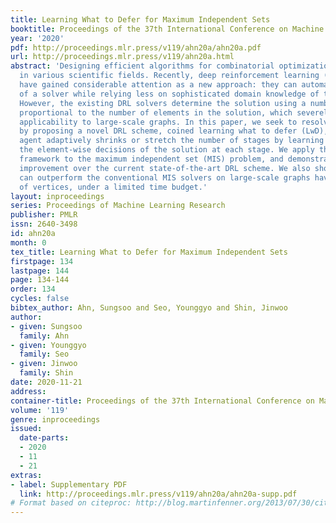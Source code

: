 ```yaml
---
title: Learning What to Defer for Maximum Independent Sets
booktitle: Proceedings of the 37th International Conference on Machine Learning
year: '2020'
pdf: http://proceedings.mlr.press/v119/ahn20a/ahn20a.pdf
url: http://proceedings.mlr.press/v119/ahn20a.html
abstract: 'Designing efficient algorithms for combinatorial optimization appears ubiquitously
  in various scientific fields. Recently, deep reinforcement learning (DRL) frameworks
  have gained considerable attention as a new approach: they can automate the design
  of a solver while relying less on sophisticated domain knowledge of the target problem.
  However, the existing DRL solvers determine the solution using a number of stages
  proportional to the number of elements in the solution, which severely limits their
  applicability to large-scale graphs. In this paper, we seek to resolve this issue
  by proposing a novel DRL scheme, coined learning what to defer (LwD), where the
  agent adaptively shrinks or stretch the number of stages by learning to distribute
  the element-wise decisions of the solution at each stage. We apply the proposed
  framework to the maximum independent set (MIS) problem, and demonstrate its significant
  improvement over the current state-of-the-art DRL scheme. We also show that LwD
  can outperform the conventional MIS solvers on large-scale graphs having millions
  of vertices, under a limited time budget.'
layout: inproceedings
series: Proceedings of Machine Learning Research
publisher: PMLR
issn: 2640-3498
id: ahn20a
month: 0
tex_title: Learning What to Defer for Maximum Independent Sets
firstpage: 134
lastpage: 144
page: 134-144
order: 134
cycles: false
bibtex_author: Ahn, Sungsoo and Seo, Younggyo and Shin, Jinwoo
author:
- given: Sungsoo
  family: Ahn
- given: Younggyo
  family: Seo
- given: Jinwoo
  family: Shin
date: 2020-11-21
address: 
container-title: Proceedings of the 37th International Conference on Machine Learning
volume: '119'
genre: inproceedings
issued:
  date-parts:
  - 2020
  - 11
  - 21
extras:
- label: Supplementary PDF
  link: http://proceedings.mlr.press/v119/ahn20a/ahn20a-supp.pdf
# Format based on citeproc: http://blog.martinfenner.org/2013/07/30/citeproc-yaml-for-bibliographies/
---
```

